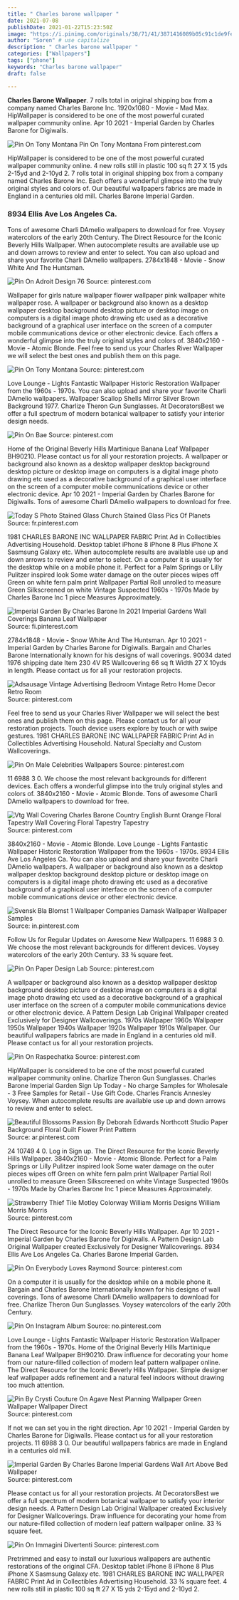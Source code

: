 ```yaml
---
title: " Charles barone wallpaper "
date: 2021-07-08
publishDate: 2021-01-22T15:23:50Z
image: "https://i.pinimg.com/originals/38/71/41/3871416089b05c91c1de9fe86f8a8818.jpg"
author: "Soren" # use capitalize
description: " Charles barone wallpaper "
categories: ["Wallpapers"]
tags: ["phone"]
keywords: "Charles barone wallpaper"
draft: false

---
```



**Charles Barone Wallpaper**. 7 rolls total in original shipping box from a company named Charles Barone Inc. 1920x1080 - Movie - Mad Max. HipWallpaper is considered to be one of the most powerful curated wallpaper community online. Apr 10 2021 - Imperial Garden by Charles Barone for Digiwalls.

![Pin On Tony Montana](https://i.pinimg.com/originals/7d/5e/11/7d5e1138d8efb579afc6485f2513a4b0.jpg "Pin On Tony Montana")
Pin On Tony Montana From pinterest.com


HipWallpaper is considered to be one of the most powerful curated wallpaper community online. 4 new rolls still in plastic 100 sq ft 27 X 15 yds 2-15yd and 2-10yd 2. 7 rolls total in original shipping box from a company named Charles Barone Inc. Each offers a wonderful glimpse into the truly original styles and colors of. Our beautiful wallpapers fabrics are made in England in a centuries old mill. Charles Barone Imperial Garden.

### 8934 Ellis Ave Los Angeles Ca.

Tons of awesome Charli DAmelio wallpapers to download for free. Voysey watercolors of the early 20th Century. The Direct Resource for the Iconic Beverly Hills Wallpaper. When autocomplete results are available use up and down arrows to review and enter to select. You can also upload and share your favorite Charli DAmelio wallpapers. 2784x1848 - Movie - Snow White And The Huntsman.


![Pin On Adroit Design 76](https://i.pinimg.com/originals/38/16/f6/3816f66efab8760a0b3789db696387fc.jpg "Pin On Adroit Design 76")
Source: pinterest.com

Wallpaper for girls nature wallpaper flower wallpaper pink wallpaper white wallpaper rose. A wallpaper or background also known as a desktop wallpaper desktop background desktop picture or desktop image on computers is a digital image photo drawing etc used as a decorative background of a graphical user interface on the screen of a computer mobile communications device or other electronic device. Each offers a wonderful glimpse into the truly original styles and colors of. 3840x2160 - Movie - Atomic Blonde. Feel free to send us your Charles River Wallpaper we will select the best ones and publish them on this page.

![Pin On Tony Montana](https://i.pinimg.com/originals/7d/5e/11/7d5e1138d8efb579afc6485f2513a4b0.jpg "Pin On Tony Montana")
Source: pinterest.com

Love Lounge - Lights Fantastic Wallpaper Historic Restoration Wallpaper from the 1960s - 1970s. You can also upload and share your favorite Charli DAmelio wallpapers. Wallpaper Scallop Shells Mirror Silver Brown Background 1977. Charlize Theron Gun Sunglasses. At DecoratorsBest we offer a full spectrum of modern botanical wallpaper to satisfy your interior design needs.

![Pin On Bae](https://i.pinimg.com/564x/ea/67/9f/ea679fa2628de2707941b5a43eb8a726.jpg "Pin On Bae")
Source: pinterest.com

Home of the Original Beverly Hills Martinique Banana Leaf Wallpaper BH90210. Please contact us for all your restoration projects. A wallpaper or background also known as a desktop wallpaper desktop background desktop picture or desktop image on computers is a digital image photo drawing etc used as a decorative background of a graphical user interface on the screen of a computer mobile communications device or other electronic device. Apr 10 2021 - Imperial Garden by Charles Barone for Digiwalls. Tons of awesome Charli DAmelio wallpapers to download for free.

![Today S Photo Stained Glass Church Stained Glass Pics Of Planets](https://i.pinimg.com/originals/d3/96/cf/d396cf7cfe156d57116e60530484516b.jpg "Today S Photo Stained Glass Church Stained Glass Pics Of Planets")
Source: fr.pinterest.com

1981 CHARLES BARONE INC WALLPAPER FABRIC Print Ad in Collectibles Advertising Household. Desktop tablet iPhone 8 iPhone 8 Plus iPhone X Sasmsung Galaxy etc. When autocomplete results are available use up and down arrows to review and enter to select. On a computer it is usually for the desktop while on a mobile phone it. Perfect for a Palm Springs or Lilly Pulitzer inspired look Some water damage on the outer pieces wipes off Green on white fern palm print Wallpaper Partial Roll unrolled to measure Green Silkscreened on white Vintage Suspected 1960s - 1970s Made by Charles Barone Inc 1 piece Measures Approximately.

![Imperial Garden By Charles Barone In 2021 Imperial Gardens Wall Coverings Banana Leaf Wallpaper](https://i.pinimg.com/564x/7e/82/f5/7e82f5b80066dd28ca352c009991700a.jpg "Imperial Garden By Charles Barone In 2021 Imperial Gardens Wall Coverings Banana Leaf Wallpaper")
Source: fi.pinterest.com

2784x1848 - Movie - Snow White And The Huntsman. Apr 10 2021 - Imperial Garden by Charles Barone for Digiwalls. Bargain and Charles Barone Internationally known for his designs of wall coverings. 90034 dated 1976 shipping date Item 230 4V R5 Wallcovering 66 sq ft Width 27 X 10yds in length. Please contact us for all your restoration projects.

![Adsausage Vintage Advertising Bedroom Vintage Retro Home Decor Retro Room](https://i.pinimg.com/originals/ca/aa/a9/caaaa9d9243e9d30c53e55b5d3aeb4f6.jpg "Adsausage Vintage Advertising Bedroom Vintage Retro Home Decor Retro Room")
Source: pinterest.com

Feel free to send us your Charles River Wallpaper we will select the best ones and publish them on this page. Please contact us for all your restoration projects. Touch device users explore by touch or with swipe gestures. 1981 CHARLES BARONE INC WALLPAPER FABRIC Print Ad in Collectibles Advertising Household. Natural Specialty and Custom Wallcoverings.

![Pin On Male Celebrities Wallpapers](https://i.pinimg.com/originals/c3/1b/4a/c31b4ae5ba843c77e4b0bb4880ab6845.jpg "Pin On Male Celebrities Wallpapers")
Source: pinterest.com

11 6988 3 0. We choose the most relevant backgrounds for different devices. Each offers a wonderful glimpse into the truly original styles and colors of. 3840x2160 - Movie - Atomic Blonde. Tons of awesome Charli DAmelio wallpapers to download for free.

![Vtg Wall Covering Charles Barone Country English Burnt Orange Floral Tapestry Wall Covering Floral Tapestry Tapestry](https://i.pinimg.com/originals/69/c9/81/69c981630f97231c5092b49ad238ec4b.jpg "Vtg Wall Covering Charles Barone Country English Burnt Orange Floral Tapestry Wall Covering Floral Tapestry Tapestry")
Source: pinterest.com

3840x2160 - Movie - Atomic Blonde. Love Lounge - Lights Fantastic Wallpaper Historic Restoration Wallpaper from the 1960s - 1970s. 8934 Ellis Ave Los Angeles Ca. You can also upload and share your favorite Charli DAmelio wallpapers. A wallpaper or background also known as a desktop wallpaper desktop background desktop picture or desktop image on computers is a digital image photo drawing etc used as a decorative background of a graphical user interface on the screen of a computer mobile communications device or other electronic device.

![Svensk Bla Blomst 1 Wallpaper Companies Damask Wallpaper Wallpaper Samples](https://i.pinimg.com/originals/07/48/cd/0748cdb251bdb185114dabd53277ce17.jpg "Svensk Bla Blomst 1 Wallpaper Companies Damask Wallpaper Wallpaper Samples")
Source: in.pinterest.com

Follow Us for Regular Updates on Awesome New Wallpapers. 11 6988 3 0. We choose the most relevant backgrounds for different devices. Voysey watercolors of the early 20th Century. 33 ¾ square feet.

![Pin On Paper Design Lab](https://i.pinimg.com/originals/07/a8/e9/07a8e9f05bb4f096a03d585e83307ab1.gif "Pin On Paper Design Lab")
Source: pinterest.com

A wallpaper or background also known as a desktop wallpaper desktop background desktop picture or desktop image on computers is a digital image photo drawing etc used as a decorative background of a graphical user interface on the screen of a computer mobile communications device or other electronic device. A Pattern Design Lab Original Wallpaper created Exclusively for Designer Wallcoverings. 1970s Wallpaper 1960s Wallpaper 1950s Wallpaper 1940s Wallpaper 1920s Wallpaper 1910s Wallpaper. Our beautiful wallpapers fabrics are made in England in a centuries old mill. Please contact us for all your restoration projects.

![Pin On Raspechatka](https://i.pinimg.com/originals/df/ef/ce/dfefce49ec950a6d755435afaa344245.jpg "Pin On Raspechatka")
Source: pinterest.com

HipWallpaper is considered to be one of the most powerful curated wallpaper community online. Charlize Theron Gun Sunglasses. Charles Barone Imperial Garden Sign Up Today - No charge Samples for Wholesale - 3 Free Samples for Retail - Use Gift Code. Charles Francis Annesley Voysey. When autocomplete results are available use up and down arrows to review and enter to select.

![Beautiful Blossoms Passion By Deborah Edwards Northcott Studio Paper Background Floral Quilt Flower Print Pattern](https://i.pinimg.com/originals/8e/73/36/8e733621939549e28a821ce2951a3ad1.jpg "Beautiful Blossoms Passion By Deborah Edwards Northcott Studio Paper Background Floral Quilt Flower Print Pattern")
Source: ar.pinterest.com

24 10749 4 0. Log in Sign up. The Direct Resource for the Iconic Beverly Hills Wallpaper. 3840x2160 - Movie - Atomic Blonde. Perfect for a Palm Springs or Lilly Pulitzer inspired look Some water damage on the outer pieces wipes off Green on white fern palm print Wallpaper Partial Roll unrolled to measure Green Silkscreened on white Vintage Suspected 1960s - 1970s Made by Charles Barone Inc 1 piece Measures Approximately.

![Strawberry Thief Tile Motley Colorway William Morris Designs William Morris Morris](https://i.pinimg.com/736x/89/c4/ff/89c4ffde152570dc19cd3fcfea692a63.jpg "Strawberry Thief Tile Motley Colorway William Morris Designs William Morris Morris")
Source: pinterest.com

The Direct Resource for the Iconic Beverly Hills Wallpaper. Apr 10 2021 - Imperial Garden by Charles Barone for Digiwalls. A Pattern Design Lab Original Wallpaper created Exclusively for Designer Wallcoverings. 8934 Ellis Ave Los Angeles Ca. Charles Barone Imperial Garden.

![Pin On Everybody Loves Raymond](https://i.pinimg.com/originals/d2/5b/f7/d25bf7568b99145addbcf3d23ed6f71e.jpg "Pin On Everybody Loves Raymond")
Source: pinterest.com

On a computer it is usually for the desktop while on a mobile phone it. Bargain and Charles Barone Internationally known for his designs of wall coverings. Tons of awesome Charli DAmelio wallpapers to download for free. Charlize Theron Gun Sunglasses. Voysey watercolors of the early 20th Century.

![Pin On Instagram Album](https://i.pinimg.com/originals/6c/e7/52/6ce752d2c916194e31b5c7c6a8fbe372.jpg "Pin On Instagram Album")
Source: no.pinterest.com

Love Lounge - Lights Fantastic Wallpaper Historic Restoration Wallpaper from the 1960s - 1970s. Home of the Original Beverly Hills Martinique Banana Leaf Wallpaper BH90210. Draw influence for decorating your home from our nature-filled collection of modern leaf pattern wallpaper online. The Direct Resource for the Iconic Beverly Hills Wallpaper. Simple designer leaf wallpaper adds refinement and a natural feel indoors without drawing too much attention.

![Pin By Crysti Couture On Agave Nest Planning Wallpaper Green Wallpaper Wallpaper Direct](https://i.pinimg.com/originals/3f/bb/2e/3fbb2e5ce24bc75e412e84d6782dfee8.jpg "Pin By Crysti Couture On Agave Nest Planning Wallpaper Green Wallpaper Wallpaper Direct")
Source: pinterest.com

If not we can set you in the right direction. Apr 10 2021 - Imperial Garden by Charles Barone for Digiwalls. Please contact us for all your restoration projects. 11 6988 3 0. Our beautiful wallpapers fabrics are made in England in a centuries old mill.

![Imperial Garden By Charles Barone Imperial Gardens Wall Art Above Bed Wallpaper](https://i.pinimg.com/originals/72/3d/c8/723dc8776e8b896be4687d262f0a23d0.jpg "Imperial Garden By Charles Barone Imperial Gardens Wall Art Above Bed Wallpaper")
Source: pinterest.com

Please contact us for all your restoration projects. At DecoratorsBest we offer a full spectrum of modern botanical wallpaper to satisfy your interior design needs. A Pattern Design Lab Original Wallpaper created Exclusively for Designer Wallcoverings. Draw influence for decorating your home from our nature-filled collection of modern leaf pattern wallpaper online. 33 ¾ square feet.

![Pin On Immagini Divertenti](https://i.pinimg.com/originals/38/71/41/3871416089b05c91c1de9fe86f8a8818.jpg "Pin On Immagini Divertenti")
Source: pinterest.com

Pretrimmed and easy to install our luxurious wallpapers are authentic restorations of the original CFA. Desktop tablet iPhone 8 iPhone 8 Plus iPhone X Sasmsung Galaxy etc. 1981 CHARLES BARONE INC WALLPAPER FABRIC Print Ad in Collectibles Advertising Household. 33 ¾ square feet. 4 new rolls still in plastic 100 sq ft 27 X 15 yds 2-15yd and 2-10yd 2.

